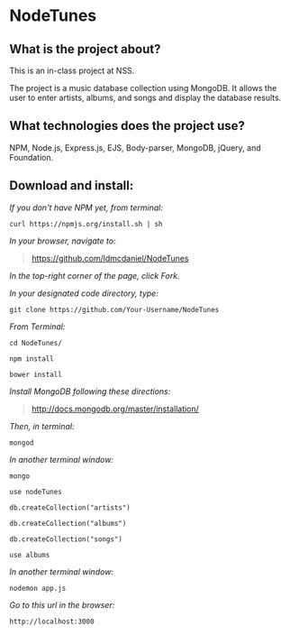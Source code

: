 # NodeTunes

## What is the project about?

This is an in-class project at NSS.

The project is a music database collection using MongoDB.  It allows the user to enter artists, albums, and songs and display the database results.

## What technologies does the project use?

NPM, Node.js, Express.js, EJS, Body-parser, MongoDB, jQuery, and Foundation.

## Download and install:

*If you don't have NPM yet, from terminal:*

````curl https://npmjs.org/install.sh | sh````

*In your browser, navigate to:*
>https://github.com/ldmcdaniel/NodeTunes

*In the top-right corner of the page, click Fork.*

*In your designated code directory, type:*

````git clone https://github.com/Your-Username/NodeTunes````

*From Terminal:*

````cd NodeTunes/````

````npm install````

````bower install````

*Install MongoDB following these directions:*

>http://docs.mongodb.org/master/installation/

_Then, in terminal:_

````mongod````

*In another terminal window:*

````mongo````

````use nodeTunes````

````db.createCollection("artists")````

````db.createCollection("albums")````

````db.createCollection("songs")````

````use albums````

*In another terminal window:*

````nodemon app.js````

*Go to this url in the browser:*

````http://localhost:3000````

